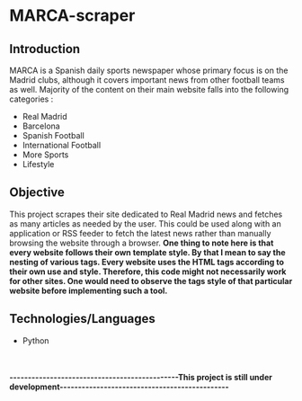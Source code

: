 # MARCA-scraper

<h2>Introduction</h2>
MARCA is a Spanish daily sports newspaper whose primary focus is on the Madrid clubs, although it covers important news from other football teams as well. 
Majority of the content on their main website falls into the following categories :
<ul style="disc">
  <li>Real Madrid</li>
  <li>Barcelona</li>
  <li>Spanish Football</li>
  <li>International Football</li>
  <li>More Sports</li>
  <li>Lifestyle</li>
  </ul>
  
<h2>Objective</h2>  
This project scrapes their site dedicated to Real Madrid news and fetches as many articles as needed by the user. This could be used along with an application or RSS feeder to fetch the latest news rather than manually browsing the website through a browser.
<b>One thing to note here is that every website follows their own template style. By that I mean to say the nesting of various tags. Every website uses the HTML tags according to their own use and style. Therefore, this code might not necessarily work for other sites. One would need to observe the tags style of that particular website before implementing such a tool.</b>

<h2>Technologies/Languages</h2>
<ul type="disc">
  <li>Python</li>
</ul>

<br>
<br>
<b>----------------------------------------------This project is still under development----------------------------------------------</b>
